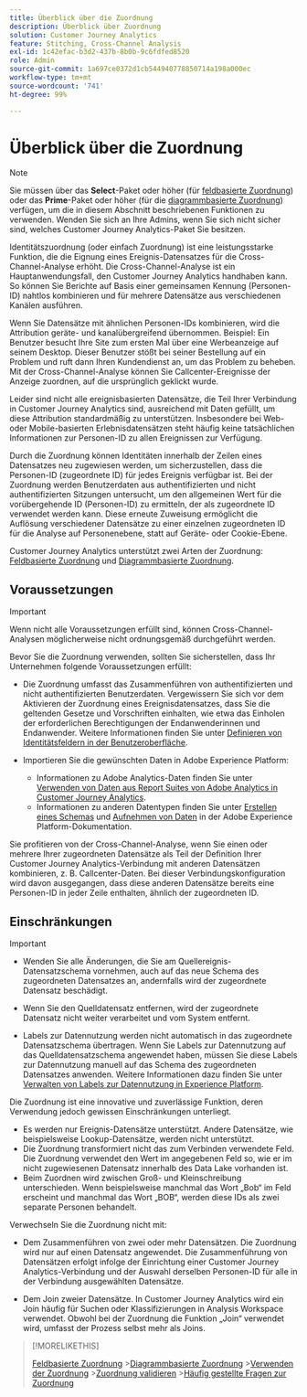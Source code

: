 ```yaml
---
title: Überblick über die Zuordnung
description: Überblick über Zuordnung
solution: Customer Journey Analytics
feature: Stitching, Cross-Channel Analysis
exl-id: 1c42efac-b3d2-437b-8b0b-9c6fdfed8520
role: Admin
source-git-commit: 1a697ce0372d1cb544940778850714a198a000ec
workflow-type: tm+mt
source-wordcount: '741'
ht-degree: 99%

---
```


# Überblick über die Zuordnung

>[!NOTE]
>
>Sie müssen über das **Select**-Paket oder höher (für [feldbasierte Zuordnung](fbs.md)) oder das **Prime**-Paket oder höher (für die [diagrammbasierte Zuordnung](gbs.md)) verfügen, um die in diesem Abschnitt beschriebenen Funktionen zu verwenden. Wenden Sie sich an Ihre Admins, wenn Sie sich nicht sicher sind, welches Customer Journey Analytics-Paket Sie besitzen.

Identitätszuordnung (oder einfach Zuordnung) ist eine leistungsstarke Funktion, die die Eignung eines Ereignis-Datensatzes für die Cross-Channel-Analyse erhöht. Die Cross-Channel-Analyse ist ein Hauptanwendungsfall, den Customer Journey Analytics handhaben kann. So können Sie Berichte auf Basis einer gemeinsamen Kennung (Personen-ID) nahtlos kombinieren und für mehrere Datensätze aus verschiedenen Kanälen ausführen.

Wenn Sie Datensätze mit ähnlichen Personen-IDs kombinieren, wird die Attribution geräte- und kanalübergreifend übernommen. Beispiel: Ein Benutzer besucht Ihre Site zum ersten Mal über eine Werbeanzeige auf seinem Desktop. Dieser Benutzer stößt bei seiner Bestellung auf ein Problem und ruft dann Ihren Kundendienst an, um das Problem zu beheben. Mit der Cross-Channel-Analyse können Sie Callcenter-Ereignisse der Anzeige zuordnen, auf die ursprünglich geklickt wurde.

Leider sind nicht alle ereignisbasierten Datensätze, die Teil Ihrer Verbindung in Customer Journey Analytics sind, ausreichend mit Daten gefüllt, um diese Attribution standardmäßig zu unterstützen. Insbesondere bei Web- oder Mobile-basierten Erlebnisdatensätzen steht häufig keine tatsächlichen Informationen zur Personen-ID zu allen Ereignissen zur Verfügung.

Durch die Zuordnung können Identitäten innerhalb der Zeilen eines Datensatzes neu zugewiesen werden, um sicherzustellen, dass die Personen-ID (zugeordnete ID) für jedes Ereignis verfügbar ist. Bei der Zuordnung werden Benutzerdaten aus authentifizierten und nicht authentifizierten Sitzungen untersucht, um den allgemeinen Wert für die vorübergehende ID (Personen-ID) zu ermitteln, der als zugeordnete ID verwendet werden kann. Diese erneute Zuweisung ermöglicht die Auflösung verschiedener Datensätze zu einer einzelnen zugeordneten ID für die Analyse auf Personenebene, statt auf Geräte- oder Cookie-Ebene.

Customer Journey Analytics unterstützt zwei Arten der Zuordnung: [Feldbasierte Zuordnung](fbs.md) und [Diagrammbasierte Zuordnung](gbs.md).

## Voraussetzungen

>[!IMPORTANT]
>
>Wenn nicht alle Voraussetzungen erfüllt sind, können Cross-Channel-Analysen möglicherweise nicht ordnungsgemäß durchgeführt werden.

Bevor Sie die Zuordnung verwenden, sollten Sie sicherstellen, dass Ihr Unternehmen folgende Voraussetzungen erfüllt:

- Die Zuordnung umfasst das Zusammenführen von authentifizierten und nicht authentifizierten Benutzerdaten. Vergewissern Sie sich vor dem Aktivieren der Zuordnung eines Ereignisdatensatzes, dass Sie die geltenden Gesetze und Vorschriften einhalten, wie etwa das Einholen der erforderlichen Berechtigungen der Endanwenderinnen und Endanwender. Weitere Informationen finden Sie unter [Definieren von Identitätsfeldern in der Benutzeroberfläche](https://experienceleague.adobe.com/de/docs/experience-platform/xdm/ui/fields/identity).

- Importieren Sie die gewünschten Daten in Adobe Experience Platform:

   - Informationen zu Adobe Analytics-Daten finden Sie unter [Verwenden von Daten aus Report Suites von Adobe Analytics in Customer Journey Analytics](/help/getting-started/aa-vs-cja/aa-data-in-cja.md). 
   - Informationen zu anderen Datentypen finden Sie unter [Erstellen eines Schemas](https://experienceleague.adobe.com/de/docs/experience-platform/xdm/tutorials/create-schema-ui) und [Aufnehmen von Daten](https://experienceleague.adobe.com/de/docs/experience-platform/ingestion/home) in der Adobe Experience Platform-Dokumentation.

Sie profitieren von der Cross-Channel-Analyse, wenn Sie einen oder mehrere Ihrer zugeordneten Datensätze als Teil der Definition Ihrer Customer Journey Analytics-Verbindung mit anderen Datensätzen kombinieren, z. B. Callcenter-Daten. Bei dieser Verbindungskonfiguration wird davon ausgegangen, dass diese anderen Datensätze bereits eine Personen-ID in jeder Zeile enthalten, ähnlich der zugeordneten ID.


## Einschränkungen

>[!IMPORTANT]
>
>
>- Wenden Sie alle Änderungen, die Sie am Quellereignis-Datensatzschema vornehmen, auch auf das neue Schema des zugeordneten Datensatzes an, andernfalls wird der zugeordnete Datensatz beschädigt.
>
>- Wenn Sie den Quelldatensatz entfernen, wird der zugeordnete Datensatz nicht weiter verarbeitet und vom System entfernt.
>
>- Labels zur Datennutzung werden nicht automatisch in das zugeordnete Datensatzschema übertragen. Wenn Sie Labels zur Datennutzung auf das Quelldatensatzschema angewendet haben, müssen Sie diese Labels zur Datennutzung manuell auf das Schema des zugeordneten Datensatzes anwenden. Weitere Informationen dazu finden Sie unter [Verwalten von Labels zur Datennutzung in Experience Platform](https://experienceleague.adobe.com/de/docs/experience-platform/data-governance/labels/overview).

Die Zuordnung ist eine innovative und zuverlässige Funktion, deren Verwendung jedoch gewissen Einschränkungen unterliegt.

- Es werden nur Ereignis-Datensätze unterstützt. Andere Datensätze, wie beispielsweise Lookup-Datensätze, werden nicht unterstützt.
- Die Zuordnung transformiert nicht das zum Verbinden verwendete Feld. Die Zuordnung verwendet den Wert im angegebenen Feld so, wie er im nicht zugewiesenen Datensatz innerhalb des Data Lake vorhanden ist. 
- Beim Zuordnen wird zwischen Groß- und Kleinschreibung unterschieden. Wenn beispielsweise manchmal das Wort „Bob“ im Feld erscheint und manchmal das Wort „BOB“, werden diese IDs als zwei separate Personen behandelt.

Verwechseln Sie die Zuordnung nicht mit:

- Dem Zusammenführen von zwei oder mehr Datensätzen. Die Zuordnung wird nur auf einen Datensatz angewendet. Die Zusammenführung von Datensätzen erfolgt infolge der Einrichtung einer Customer Journey Analytics-Verbindung und der Auswahl derselben Personen-ID für alle in der Verbindung ausgewählten Datensätze.

- Dem Join zweier Datensätze. In Customer Journey Analytics wird ein Join häufig für Suchen oder Klassifizierungen in Analysis Workspace verwendet. Obwohl bei der Zuordnung die Funktion „Join“ verwendet wird, umfasst der Prozess selbst mehr als Joins.

>[!MORELIKETHIS]
>
>[Feldbasierte Zuordnung](fbs.md)
>&#x200B;>[Diagrammbasierte Zuordnung](gbs.md)
>&#x200B;>[Verwenden der Zuordnung](use-stitching.md)
>&#x200B;>[Zuordnung validieren](validate.md)
>&#x200B;>[Häufig gestellte Fragen zur Zuordnung](faq.md)

